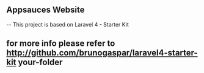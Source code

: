 ## Appsauces Website

--
This project is based on Laravel 4 - Starter Kit

for more info please refer to 
http://github.com/brunogaspar/laravel4-starter-kit your-folder
-----
